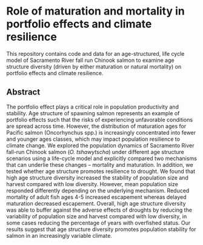 # Role of maturation and mortality in portfolio effects and climate resilience

This repository contains code and data for an age-structured, life cycle model of Sacramento River fall run Chinook salmon to examine age structure diversity (driven by either maturation or natural mortality) on portfolio effects and climate resilience.

## Abstract
The portfolio effect plays a critical role in population productivity and stability. Age structure of spawning salmon represents an example of portfolio effects such that the risks of experiencing unfavorable conditions are spread across time. However, the distribution of maturation ages for Pacific salmon (Oncorhynchus spp.) is increasingly concentrated into fewer and younger ages classes, which may impact population resilience to climate change. We explored the population dynamics of Sacramento River fall-run Chinook salmon (*O. tshawytscha*) under different age structure scenarios using a life-cycle model and explicitly compared two mechanisms that can underlie these changes – mortality and maturation. In addition, we tested whether age structure promotes resilience to drought. We found that high age structure diversity increased the stability of population size and harvest compared with low diversity. However, mean population size responded differently depending on the underlying mechanism. Reduced mortality of adult fish ages 4-5 increased escapement whereas delayed maturation decreased escapement. Overall, high age structure diversity was able to buffer against the adverse effects of droughts by reducing the variability of population size and harvest compared with low diversity, in some cases reducing the percentage of years with overfished status. Our results suggest that age structure diversity promotes population stability for salmon in an increasingly variable climate.
